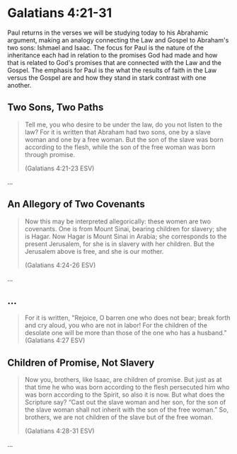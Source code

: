 # Galatians 4:21-31

Paul returns in the verses we will be studying today to his Abrahamic argument, making an analogy connecting the Law and Gospel to Abraham's two sons: Ishmael and Isaac. The focus for Paul is the nature of the inheritance each had in relation to the promises God had made and how that is related to God's promises that are connected with the Law and the Gospel. The emphasis for Paul is the what the results of faith in the Law versus the Gospel are and how they stand in stark contrast with one another.

## Two Sons, Two Paths

> Tell me, you who desire to be under the law, do you not listen to the law? For it is written that Abraham had two sons, one by a slave woman and one by a free woman. But the son of the slave was born according to the flesh, while the son of the free woman was born through promise.
> 
> (Galatians 4:21-23 ESV)

...

## An Allegory of Two Covenants

> Now this may be interpreted allegorically: these women are two covenants. One is from Mount Sinai, bearing children for slavery; she is Hagar. Now Hagar is Mount Sinai in Arabia; she corresponds to the present Jerusalem, for she is in slavery with her children. But the Jerusalem above is free, and she is our mother.
> 
> (Galatians 4:24-26 ESV)

...

## ...

> For it is written,
>    "Rejoice, O barren one who does not bear; break forth and cry aloud, you who are not in labor!
>    For the children of the desolate one will be more than those of the one who has a husband.”
> (Galatians 4:27 ESV)

## Children of Promise, Not Slavery

> Now you, brothers, like Isaac, are children of promise. But just as at that time he who was born according to the flesh persecuted him who was born according to the Spirit, so also it is now. But what does the Scripture say? “Cast out the slave woman and her son, for the son of the slave woman shall not inherit with the son of the free woman.” So, brothers, we are not children of the slave but of the free woman.
> 
> (Galatians 4:28-31 ESV)

...
